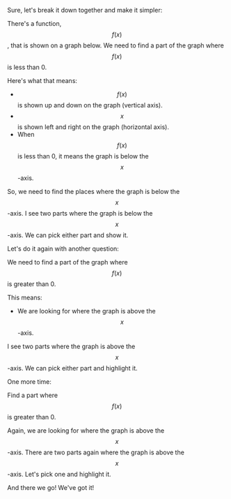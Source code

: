 Sure, let's break it down together and make it simpler:

There's a function, $$f(x)$$, that is shown on a graph below. We need to find a part of the graph where $$f(x)$$ is less than 0. 

Here's what that means:
- $$f(x)$$ is shown up and down on the graph (vertical axis).
- $$x$$ is shown left and right on the graph (horizontal axis).
- When $$f(x)$$ is less than 0, it means the graph is below the $$x$$-axis.

So, we need to find the places where the graph is below the $$x$$-axis. I see two parts where the graph is below the $$x$$-axis. We can pick either part and show it. 

Let's do it again with another question:

We need to find a part of the graph where $$f(x)$$ is greater than 0. 

This means:
- We are looking for where the graph is above the $$x$$-axis.

I see two parts where the graph is above the $$x$$-axis. We can pick either part and highlight it.

One more time:

Find a part where $$f(x)$$ is greater than 0.

Again, we are looking for where the graph is above the $$x$$-axis. There are two parts again where the graph is above the $$x$$-axis. Let's pick one and highlight it.

And there we go! We've got it!